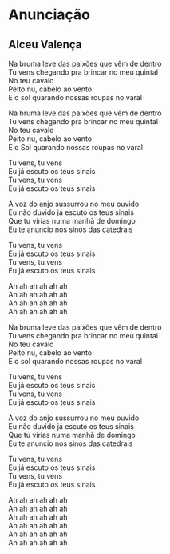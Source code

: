 # Anunciação
## Alceu Valença

Na bruma leve das paixões que vêm de dentro  
Tu vens chegando pra brincar no meu quintal  
No teu cavalo  
Peito nu, cabelo ao vento  
E o sol quarando nossas roupas no varal

Na bruma leve das paixões que vêm de dentro  
Tu vens chegando pra brincar no meu quintal  
No teu cavalo  
Peito nu, cabelo ao vento  
E o Sol quarando nossas roupas no varal  

Tu vens, tu vens  
Eu já escuto os teus sinais  
Tu vens, tu vens  
Eu já escuto os teus sinais

A voz do anjo sussurrou no meu ouvido  
Eu não duvido já escuto os teus sinais  
Que tu virias numa manhã de domingo  
Eu te anuncio nos sinos das catedrais

Tu vens, tu vens  
Eu já escuto os teus sinais  
Tu vens, tu vens  
Eu já escuto os teus sinais

Ah ah ah ah ah ah  
Ah ah ah ah ah ah  
Ah ah ah ah ah ah  
Ah ah ah ah ah ah

Na bruma leve das paixões que vêm de dentro  
Tu vens chegando pra brincar no meu quintal  
No teu cavalo  
Peito nu, cabelo ao vento  
E o sol quarando nossas roupas no varal

Tu vens, tu vens  
Eu já escuto os teus sinais  
Tu vens, tu vens  
Eu já escuto os teus sinais

A voz do anjo sussurrou no meu ouvido  
Eu não duvido já escuto os teus sinais  
Que tu virias numa manhã de domingo  
Eu te anuncio nos sinos das catedrais

Tu vens, tu vens  
Eu já escuto os teus sinais  
Tu vens, tu vens  
Eu já escuto os teus sinais

Ah ah ah ah ah ah  
Ah ah ah ah ah ah  
Ah ah ah ah ah ah  
Ah ah ah ah ah ah  
Ah ah ah ah ah ah  
Ah ah ah ah ah ah
